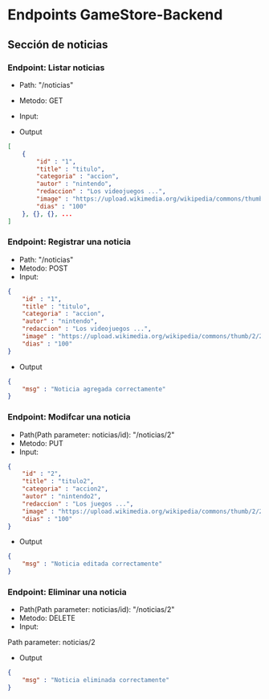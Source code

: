# Endpoints GameStore-Backend

## Sección de noticias

### Endpoint: Listar noticias

- Path: "/noticias"
- Metodo: GET
- Input: 

- Output

```json
[
    {
        "id" : "1",
        "title" : "titulo",
        "categoria" : "accion",
        "autor" : "nintendo",
        "redaccion" : "Los videojuegos ...",
        "image" : "https://upload.wikimedia.org/wikipedia/commons/thumb/2/2f/Google_2015_logo.svg/1200px-Google_2015_logo.svg.png",
        "dias" : "100"
    }, {}, {}, ...
]
```

### Endpoint: Registrar una noticia

- Path: "/noticias"
- Metodo: POST
- Input: 

```json
{
    "id" : "1",
    "title" : "titulo",
    "categoria" : "accion",
    "autor" : "nintendo",
    "redaccion" : "Los videojuegos ...",
    "image" : "https://upload.wikimedia.org/wikipedia/commons/thumb/2/2f/Google_2015_logo.svg/1200px-Google_2015_logo.svg.png",
    "dias" : "100"
}
```

- Output

```json
{
    "msg" : "Noticia agregada correctamente"
}
```

### Endpoint: Modifcar una noticia

- Path(Path parameter: noticias/id): "/noticias/2"
- Metodo: PUT
- Input: 

```json
{
    "id" : "2",
    "title" : "titulo2",
    "categoria" : "accion2",
    "autor" : "nintendo2",
    "redaccion" : "Los juegos ...",
    "image" : "https://upload.wikimedia.org/wikipedia/commons/thumb/2/2f/Google_2015_logo.svg/1200px-Google_2015_logo.svg.png",
    "dias" : "100"
}
```

- Output

```json
{
    "msg" : "Noticia editada correctamente"
}
```

### Endpoint: Eliminar una noticia

- Path(Path parameter: noticias/id): "/noticias/2"
- Metodo: DELETE
- Input: 

Path parameter: noticias/2

- Output

```json
{
    "msg" : "Noticia eliminada correctamente"
}
```
